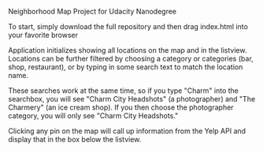 
Neighborhood Map Project for Udacity Nanodegree



To start, simply download the full repository and then drag index.html into your favorite browser

Application initializes showing all locations on the map and in the listview. Locations can be further
filtered by choosing a category or categories (bar, shop, restaurant), or by typing in some search text to match the location name. 

These searches work at the same time, so if you type "Charm" into the searchbox, you will see "Charm City Headshots" (a photographer) and "The Charmery" (an ice cream shop).  If you then choose the photographer category, you will only see "Charm City Headshots."

Clicking any pin on the map will call up information from the Yelp API and display that in the box below the listview. 

